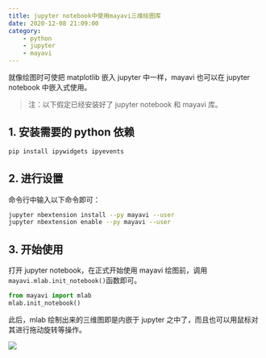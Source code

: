 ```yaml
---
title: jupyter notebook中使用mayavi三维绘图库
date: 2020-12-08 21:09:00
category:
    - python
    - jupyter
    - mayavi
---
```


就像绘图时可使把 matplotlib 嵌入 jupyter 中一样，mayavi 也可以在 jupyter notebook 中嵌入式使用。

<!-- more -->

> 注：以下假定已经安装好了 jupyter notebook 和 mayavi 库。

## 1. 安装需要的 python 依赖

```bash
pip install ipywidgets ipyevents
```

## 2. 进行设置

命令行中输入以下命令即可：

```bash
jupyter nbextension install --py mayavi --user
jupyter nbextension enable --py mayavi --user
```

## 3. 开始使用

打开 jupyter notebook，在正式开始使用 mayavi 绘图前，调用`mayavi.mlab.init_notebook()`函数即可。

```python
from mayavi import mlab
mlab.init_notebook()
```

此后，mlab 绘制出来的三维图即是内嵌于 jupyter 之中了，而且也可以用鼠标对其进行拖动旋转等操作。

![](https://chua-n.gitee.io/figure-bed/notebook/blog/jupyter%20notebook中使用mayavi/jupyter效果图.png)
